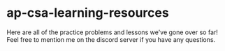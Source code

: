 # ap-csa-learning-resources

Here are all of the practice problems and lessons we've gone over so far! Feel free to mention me on the discord server if you have any questions.

